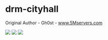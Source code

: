 # drm-cityhall

Original Author - Gh0st - www.5Mservers.com

![](https://img.shields.io/github/downloads/koolaash/drm-cityhall/total?logo=github)
![](https://img.shields.io/github/downloads/koolaash/drm-cityhall/latest/total?logo=github)
![](https://img.shields.io/github/v/release/koolaash/drm-cityhall?logo=github)
